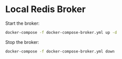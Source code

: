 # Local Redis Broker

Start the broker:

```bash
docker-compose -f docker-compose-broker.yml up -d
```

Stop the broker:

```bash
docker-compose -f docker-compose-broker.yml down
```
